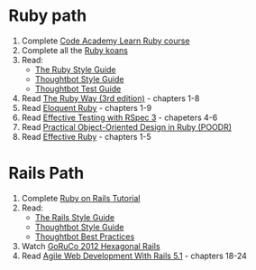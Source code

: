 # Ruby path
1. Complete [Code Academy Learn Ruby course](https://www.codecademy.com/learn/ruby)
2. Complete all the [Ruby koans](http://rubykoans.com/)
3. Read:
    - [The Ruby Style Guide](https://rubystyle.guide/)
    - [Thoughtbot Style Guide](https://github.com/thoughtbot/guides/tree/master/style/ruby)
    - [Thoughtbot Test Guide](https://github.com/thoughtbot/guides/tree/master/style/testing)
4. Read [The Ruby Way (3rd edition)](http://therubyway.io/) - chapters 1-8
5. Read [Eloquent Ruby](http://www.amazon.com/Eloquent-Ruby-Addison-Wesley-rofessional-Series/dp/0321584104) - chapters 1-9
6. Read [Effective Testing with RSpec 3](https://pragprog.com/book/rspec3/effective-testing-with-rspec-3) - chapeters 4-6 
7. Read [Practical Object-Oriented Design in Ruby (POODR)](http://www.poodr.com/)
8. Read [Effective Ruby](https://www.effectiveruby.com/) - chapters 1-5
# Rails Path
1. Complete [Ruby on Rails Tutorial](https://www.railstutorial.org/book)
2. Read: 
    - [The Rails Style Guide](https://rails.rubystyle.guide/)
    - [Thoughtbot Style Guide](https://github.com/thoughtbot/guides/tree/master/style/rails)
    - [Thoughtbot Best Practices](https://github.com/thoughtbot/guides/tree/master/best-practices)
3. Watch [GoRuCo 2012 Hexagonal Rails](https://www.youtube.com/watch?v=CGN4RFkhH2M)
4. Read [Agile Web Development With Rails 5.1](https://pragprog.com/book/rails51/agile-web-development-with-rails-51) - chapters 18-24
